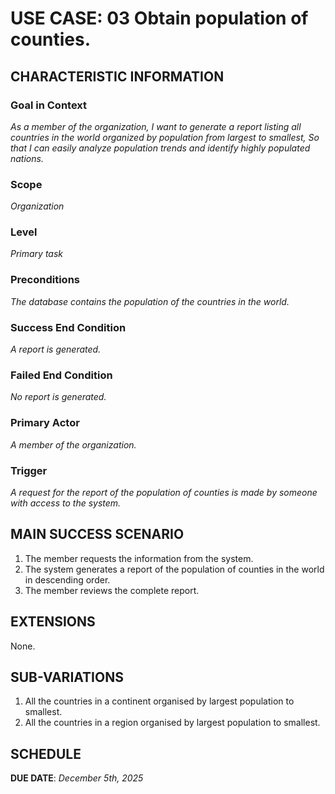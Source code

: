 # USE CASE: 03 Obtain population of counties. 

## CHARACTERISTIC INFORMATION

### Goal in Context

*As a member of the organization, I want to generate a report listing all countries in the world organized by population from largest to smallest, So that I can easily analyze population trends and identify highly populated nations.*

### Scope

*Organization*

### Level

*Primary task*

### Preconditions

*The database contains the population of the countries in the world.*

### Success End Condition

*A report is generated.*

### Failed End Condition

*No report is generated.*

### Primary Actor

*A member of the organization.*

### Trigger

*A request for the report of the population of counties is made by someone with access to the system.*

## MAIN SUCCESS SCENARIO

1. The member requests the information from the system.
2. The system generates a report of the population of counties in the world in descending order.
3. The member reviews the complete report.

## EXTENSIONS

None.

## SUB-VARIATIONS

1. All the countries in a continent organised by largest population to smallest.
2. All the countries in a region organised by largest population to smallest.


## SCHEDULE

**DUE DATE**: *December 5th, 2025*
